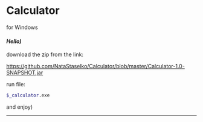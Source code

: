 # Calculator
for Windows
#### _Hello)_
download the zip from the link: 

https://github.com/NataStaselko/Calculator/blob/master/Calculator-1.0-SNAPSHOT.jar

run file:
```sh
$_calculator.exe
```

and enjoy)

---
